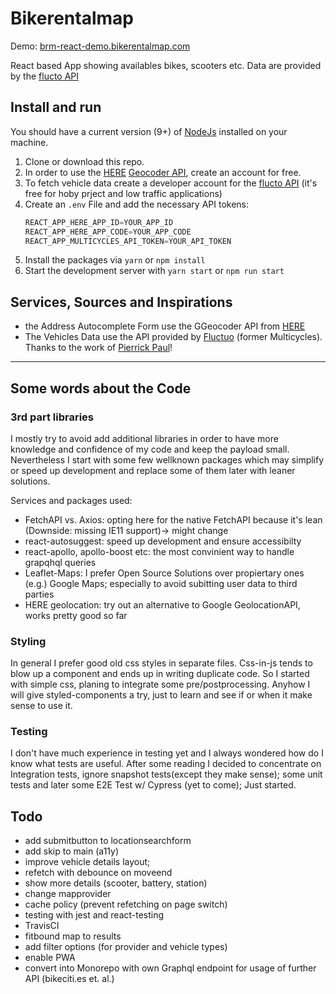 # Bikerentalmap
Demo: [brm-react-demo.bikerentalmap.com](htts://brm-react-demo.bikerentalmap.com)

React based App showing availables bikes, scooters etc. 
Data are provided by the [flucto API](https://flow.fluctuo.com/)

## Install and run

You should have a current version (9+) of [NodeJs](https://nodejs.org) installed on your machine.

1. Clone or download this repo.
2. In order to use the [HERE](https:://here.com) [Geocoder API](https://developer.here.com/documentation/geocoder/topics/what-is.html?create=Freemium-Basic&keepState=true&step=account), create an account for free.
3. To fetch vehicle data create a developer account for the [flucto API](https://flow.fluctuo.com/login) (it's free for hoby prject and low traffic applications)
4. Create an `.env` File and add the necessary API tokens:
    ```javascript
    REACT_APP_HERE_APP_ID=YOUR_APP_ID
    REACT_APP_HERE_APP_CODE=YOUR_APP_CODE
    REACT_APP_MULTICYCLES_API_TOKEN=YOUR_API_TOKEN
    ```
5. Install the packages via `yarn` or `npm install`
6. Start the development server with `yarn start` or `npm run start`

## Services, Sources and Inspirations
- the Address Autocomplete Form use the GGeocoder API from [HERE](https:://here.com) 
- The Vehicles Data use the API provided by [Fluctuo](https://fluctuo.com/) (former Multicycles). Thanks to the work of [Pierrick Paul](https://github.com/PierrickP)!

---
## Some words about the Code

### 3rd part libraries
I mostly try to avoid add additional libraries in order to have more knowledge and confidence of my code and keep the payload small.
Nevertheless I start with some few wellknown packages which may simplify or speed up development and replace some of them later with leaner solutions.

Services and packages used:
- FetchAPI vs. Axios: opting here for the native FetchAPI because it's lean (Downside: missing IE11 support)-> might change  
- react-autosuggest: speed up development and ensure accessibilty
- react-apollo, apollo-boost etc: the most convinient way to handle grapqhql queries
- Leaflet-Maps: I prefer Open Source Solutions over propiertary ones (e.g.) Google Maps; especially to avoid subitting user data to third parties
- HERE geolocation: try out an alternative to Google GeolocationAPI, works pretty good so far

### Styling
In general I prefer good old css styles in separate files. Css-in-js tends to blow up a component and ends up in writing duplicate code.
So I started with simple css, planing to integrate some pre/postprocessing.
Anyhow I will give styled-components a try, just to learn and see if or when it make sense to use it.

### Testing
I don't have much experience in testing yet and I always wondered how do I know what tests are useful.
After some reading I decided to concentrate on Integration tests, ignore snapshot tests(except they make sense); some unit tests and later some E2E Test w/ Cypress (yet to come);
Just started.

## Todo
- add submitbutton to locationsearchform
- add skip to main (a11y)
- improve vehicle details layout; 
- refetch with debounce on moveend
- show more details (scooter, battery, station)
- change mapprovider
- cache policy (prevent refetching on page switch)
- testing with jest and react-testing
- TravisCI
- fitbound map to results
- add filter options (for provider and vehicle types)
- enable PWA
- convert into Monorepo with own Graphql endpoint for usage of further API (bikeciti.es et. al.)

